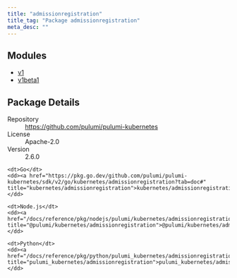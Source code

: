 ```yaml
---
title: "admissionregistration"
title_tag: "Package admissionregistration"
meta_desc: ""
---
```


<!-- WARNING: this file was generated by Pulumi Docs Generator. -->
<!-- Do not edit by hand unless you're certain you know what you are doing! -->



<h2 id="modules">Modules</h2>
<ul class="api">
    <li><a href="v1/" title="v1"><span class="symbol module"></span>v1</a></li>
    <li><a href="v1beta1/" title="v1beta1"><span class="symbol module"></span>v1beta1</a></li>
</ul>

<h2 id="package-details">Package Details</h2>
<dl class="package-details">
	<dt>Repository</dt>
	<dd><a href="https://github.com/pulumi/pulumi-kubernetes">https://github.com/pulumi/pulumi-kubernetes</a></dd>
	<dt>License</dt>
	<dd>Apache-2.0</dd>
	<dt>Version</dt>
	<dd>2.6.0</dd>
</dl>



<dl class="tabular">

    <dt>Go</dt>
    <dd><a href="https://pkg.go.dev/github.com/pulumi/pulumi-kubernetes/sdk/v2/go/kubernetes/admissionregistration?tab=doc#" title="kubernetes/admissionregistration">kubernetes/admissionregistration</a></dd>

    <dt>Node.js</dt>
    <dd><a href="/docs/reference/pkg/nodejs/pulumi/kubernetes/admissionregistration/#" title="@pulumi/kubernetes/admissionregistration">@pulumi/kubernetes/admissionregistration</a></dd>

    <dt>Python</dt>
    <dd><a href="/docs/reference/pkg/python/pulumi_kubernetes/admissionregistration" title="pulumi_kubernetes/admissionregistration">pulumi_kubernetes/admissionregistration</a></dd>

</dl>

